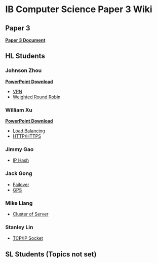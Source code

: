 # IB Computer Science Paper 3 Wiki

## Paper 3

**[Paper 3 Document](docs/Paper3)**

## HL Students

### Johnson Zhou
**[PowerPoint Download](docs/assets/WRR_VPN.pptx)**
* [VPN](docs/VPN)
* [Weighted Round Robin](docs/WRR)

### William Xu
**[PowerPoint Download](docs/assets/LBB_HTTP.pptx)**
* [Load Balancing](docs/LoadBalancing)
* [HTTP/HTTPS](docs/HTTP)

### Jimmy Gao
* [IP Hash](docs/IPHash)

### Jack Gong
* [Failover](docs/Failover)
* [GPS](GPS)
### Mike Liang
* [Cluster of Server](docs/ClusterOfServer)

### Stanley Lin
* [TCP/IP Socket](docs/TCPIPSOCKET)

## SL Students (Topics not set)
